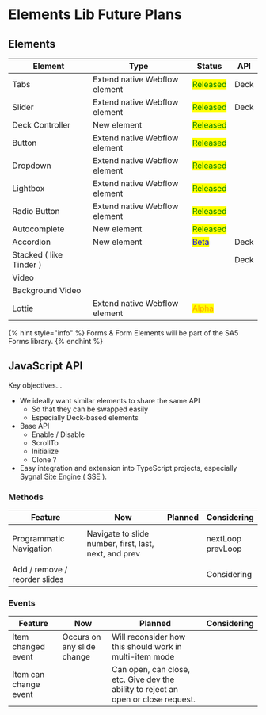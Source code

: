 # Elements Lib Future Plans



## Elements

| Element                 | Type                          | Status                                     | API  |
| ----------------------- | ----------------------------- | ------------------------------------------ | ---- |
| Tabs                    | Extend native Webflow element | <mark style="color:green;">Released</mark> | Deck |
| Slider                  | Extend native Webflow element | <mark style="color:green;">Released</mark> | Deck |
| Deck Controller         | New element                   | <mark style="color:green;">Released</mark> |      |
| Button                  | Extend native Webflow element | <mark style="color:green;">Released</mark> |      |
| Dropdown                | Extend native Webflow element | <mark style="color:green;">Released</mark> |      |
| Lightbox                | Extend native Webflow element | <mark style="color:green;">Released</mark> |      |
| Radio Button            | Extend native Webflow element | <mark style="color:green;">Released</mark> |      |
| Autocomplete            | New element                   | <mark style="color:green;">Released</mark> |      |
| Accordion               | New element                   | <mark style="color:blue;">Beta</mark>      | Deck |
| Stacked ( like Tinder ) |                               |                                            | Deck |
| Video                   |                               |                                            |      |
| Background Video        |                               |                                            |      |
| Lottie                  | Extend native Webflow element | <mark style="color:orange;">Alpha</mark>   |      |

{% hint style="info" %}
Forms & Form Elements will be part of the SA5 Forms library.&#x20;
{% endhint %}

## JavaScript API&#x20;

Key objectives...

* We ideally want similar elements to share the same API
  * So that they can be swapped easily&#x20;
  * Especially Deck-based elements
* Base API
  * Enable / Disable
  * ScrollTo
  * Initialize
  * Clone ?&#x20;
* Easy integration and extension into TypeScript projects, especially [Sygnal Site Engine ( SSE )](https://engine.sygnal.com).

### Methods&#x20;

| Feature                       | Now                                                   | Planned | Considering                  |
| ----------------------------- | ----------------------------------------------------- | ------- | ---------------------------- |
| Programmatic Navigation       | Navigate to slide number, first, last, next, and prev |         | <p>nextLoop <br>prevLoop</p> |
| Add / remove / reorder slides |                                                       |         | Considering                  |

### Events

| Feature               | Now                        | Planned                                                                              | Considering |
| --------------------- | -------------------------- | ------------------------------------------------------------------------------------ | ----------- |
| Item changed event    | Occurs on any slide change | Will reconsider how this should work in multi-item mode                              |             |
| Item can change event |                            | Can open, can close, etc.  Give dev the ability to reject an open or close request.  |             |







